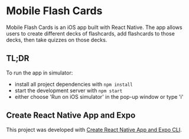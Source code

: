 # Mobile Flash Cards

Mobile Flash Cards is an iOS app built with React Native. The app allows users to create different decks of flashcards, add flashcards to those decks, then take quizzes on those decks.

## TL;DR

To run the app in simulator:

* install all project dependencies with `npm install`
* start the development server with `npm start`
* either choose 'Run on iOS simulator' in the pop-up window or type 'i'

## Create React Native App and Expo

This project was developed with [Create React Native App and Expo CLI](https://github.com/react-community/create-react-native-app).

